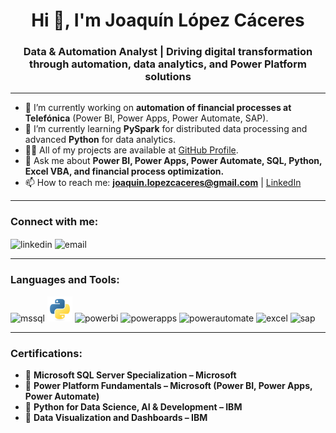 <h1 align="center">Hi 👋, I'm Joaquín López Cáceres</h1>
<h3 align="center">Data & Automation Analyst | Driving digital transformation through automation, data analytics, and Power Platform solutions</h3>

---

- 🔭 I’m currently working on **automation of financial processes at Telefónica** (Power BI, Power Apps, Power Automate, SAP).  
- 🌱 I’m currently learning **PySpark** for distributed data processing and advanced **Python** for data analytics.  
- 👨‍💻 All of my projects are available at [GitHub Profile](https://github.com/joaquinlopezcaceres).  
- 💬 Ask me about **Power BI, Power Apps, Power Automate, SQL, Python, Excel VBA, and financial process optimization.**  
- 📫 How to reach me: **joaquin.lopezcaceres@gmail.com** | [LinkedIn](https://www.linkedin.com/in/joaquinlopezcaceres)  

---

<h3 align="left">Connect with me:</h3>
<p align="left">
  <a href="https://linkedin.com/in/joaquinlopezcaceres" target="blank" style="text-decoration:none; border:0;">
    <img align="center" src="https://cdn.jsdelivr.net/gh/devicons/devicon/icons/linkedin/linkedin-original.svg" alt="linkedin" height="30" width="30" style="border:none;"/>
  </a>
  <a href="mailto:joaquin.lopezcaceres@gmail.com" target="blank" style="text-decoration:none; border:0;">
    <img align="center" src="https://cdn-icons-png.flaticon.com/512/732/732200.png" alt="email" height="30" width="30" style="border:none;"/>
  </a>
</p>

---

<h3 align="left">Languages and Tools:</h3>
<p align="left">
  <!-- SQL Server -->
  <a href="https://www.microsoft.com/sql-server" target="blank" rel="noreferrer" style="text-decoration:none; border:0;">
    <img src="https://www.svgrepo.com/show/303229/microsoft-sql-server-logo.svg" alt="mssql" width="40" height="40" style="border:none;"/>
  </a>
  
  <!-- Python -->
  <a href="https://www.python.org" target="_blank" rel="noreferrer" style="text-decoration:none; border:0;">
    <img src="https://raw.githubusercontent.com/devicons/devicon/master/icons/python/python-original.svg" alt="python" width="40" height="40" style="border:none;"/>
  </a>
  
  <!-- Power BI -->
  <a href="https://powerbi.microsoft.com/" target="_blank" rel="noreferrer" style="text-decoration:none; border:0;">
    <img src="https://raw.githubusercontent.com/microsoft/PowerBI-Icons/main/PNG/Power-BI.png" alt="powerbi" width="40" height="40" style="border:none;"/>
  </a>
  
  <!-- Power Apps -->
  <a href="https://powerapps.microsoft.com/" target="_blank" rel="noreferrer" style="text-decoration:none; border:0;">
    <img src="https://github.com/microsoft/PowerBI-Icons/blob/main/PNG/Power-Apps.png?raw=true" alt="powerapps" width="40" height="40" style="border:none;"/>
  </a>
  
  <!-- Power Automate -->
  <a href="https://powerautomate.microsoft.com/" target="_blank" rel="noreferrer" style="text-decoration:none; border:0;">
    <img src="https://github.com/microsoft/PowerBI-Icons/blob/main/PNG/Power-Automate.png?raw=true" alt="powerautomate" width="40" height="40" style="border:none;"/>
  </a>
  
  <!-- Excel -->
  <a href="https://www.microsoft.com/microsoft-365/excel" target="_blank" rel="noreferrer" style="text-decoration:none; border:0;">
    <img src="https://img.icons8.com/color/48/microsoft-excel-2019--v1.png" alt="excel" width="40" height="40" style="border:none;"/>
  </a>
  
  <!-- SAP -->
  <a href="https://www.sap.com/" target="_blank" rel="noreferrer" style="text-decoration:none; border:0;">
    <img src="https://img.icons8.com/color/48/sap.png" alt="sap" width="40" height="40" style="border:none;"/>
  </a>
</p>

---

<h3 align="left">Certifications:</h3>

- 📜 **Microsoft SQL Server Specialization – Microsoft**  
- 📜 **Power Platform Fundamentals – Microsoft (Power BI, Power Apps, Power Automate)**  
- 📜 **Python for Data Science, AI & Development – IBM**  
- 📜 **Data Visualization and Dashboards – IBM**  


